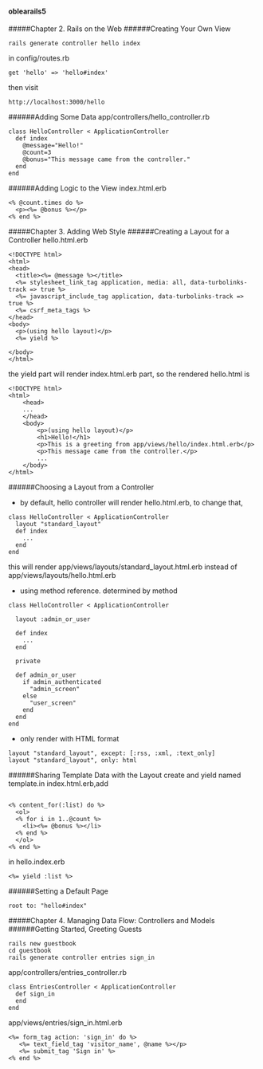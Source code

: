 #### oblearails5
#####Chapter 2. Rails on the Web
######Creating Your Own View
```
rails generate controller hello index
```
in config/routes.rb
```
get 'hello' => 'hello#index'
```
then visit
```
http://localhost:3000/hello
```
######Adding Some Data
app/controllers/hello_controller.rb
```
class HelloController < ApplicationController
  def index
    @message="Hello!"
    @count=3
    @bonus="This message came from the controller."
  end
end
```
######Adding Logic to the View
index.html.erb
```
<% @count.times do %>
  <p><%= @bonus %></p>
<% end %>
```
#####Chapter 3. Adding Web Style
######Creating a Layout for a Controller
hello.html.erb
```
<!DOCTYPE html>
<html>
<head>
  <title><%= @message %></title>
  <%= stylesheet_link_tag application, media: all, data-turbolinks-track => true %>
  <%= javascript_include_tag application, data-turbolinks-track => true %>
  <%= csrf_meta_tags %>
</head>
<body>
  <p>(using hello layout)</p>
  <%= yield %>   

</body>
</html>
```

the yield part will render index.html.erb part, so the rendered hello.html is
```
<!DOCTYPE html>
<html>
    <head>
    ...
    </head>
    <body>
        <p>(using hello layout)</p>
        <h1>Hello!</h1>
        <p>This is a greeting from app/views/hello/index.html.erb</p>
        <p>This message came from the controller.</p>
        ...
    </body>
</html>
```
######Choosing a Layout from a Controller
- by default, hello controller will render hello.html.erb, to change that,
```
class HelloController < ApplicationController
  layout "standard_layout"
  def index
    ...
  end
end
```
this will render app/views/layouts/standard_layout.html.erb instead of app/views/layouts/hello.html.erb  

- using method reference. determined by method
```
class HelloController < ApplicationController

  layout :admin_or_user

  def index
    ...
  end

  private

  def admin_or_user
    if admin_authenticated
      "admin_screen"
    else
      "user_screen"
    end
  end
end
```
- only render with HTML format
```
layout "standard_layout", except: [:rss, :xml, :text_only]
layout "standard_layout", only: html
```
######Sharing Template Data with the Layout
create and yield named template.in index.html.erb,add
```

<% content_for(:list) do %>
  <ol>
  <% for i in 1..@count %>
    <li><%= @bonus %></li>
  <% end %>
  </ol>
<% end %>
```
in hello.index.erb
```
<%= yield :list %>
```
######Setting a Default Page
```
root to: "hello#index"
```
#####Chapter 4. Managing Data Flow: Controllers and Models
######Getting Started, Greeting Guests
```
rails new guestbook
cd guestbook
rails generate controller entries sign_in
```
app/controllers/entries_controller.rb
```
class EntriesController < ApplicationController
  def sign_in
  end
end
```
app/views/entries/sign_in.html.erb
```
<%= form_tag action: 'sign_in' do %>
   <%= text_field_tag 'visitor_name', @name %></p>
   <%= submit_tag 'Sign in' %>
<% end %>
```
